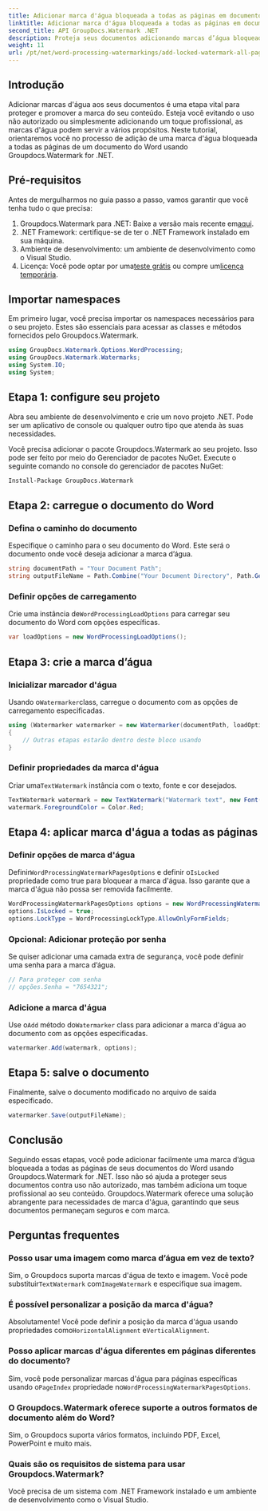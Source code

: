 ```yaml
---
title: Adicionar marca d'água bloqueada a todas as páginas em documentos do Word
linktitle: Adicionar marca d'água bloqueada a todas as páginas em documentos do Word
second_title: API GroupDocs.Watermark .NET
description: Proteja seus documentos adicionando marcas d’água bloqueadas usando Groupdocs.Watermark for .NET. Siga nosso guia passo a passo para fácil implementação.
weight: 11
url: /pt/net/word-processing-watermarkings/add-locked-watermark-all-pages-word-docs/
---
```

## Introdução
Adicionar marcas d'água aos seus documentos é uma etapa vital para proteger e promover a marca do seu conteúdo. Esteja você evitando o uso não autorizado ou simplesmente adicionando um toque profissional, as marcas d'água podem servir a vários propósitos. Neste tutorial, orientaremos você no processo de adição de uma marca d'água bloqueada a todas as páginas de um documento do Word usando Groupdocs.Watermark for .NET.
## Pré-requisitos
Antes de mergulharmos no guia passo a passo, vamos garantir que você tenha tudo o que precisa:
1. Groupdocs.Watermark para .NET: Baixe a versão mais recente em[aqui](https://releases.groupdocs.com/Watermark/net/).
2. .NET Framework: certifique-se de ter o .NET Framework instalado em sua máquina.
3. Ambiente de desenvolvimento: um ambiente de desenvolvimento como o Visual Studio.
4.  Licença: Você pode optar por uma[teste grátis](https://releases.groupdocs.com/) ou compre um[licença temporária](https://purchase.groupdocs.com/temporary-license/).
## Importar namespaces
Em primeiro lugar, você precisa importar os namespaces necessários para o seu projeto. Estes são essenciais para acessar as classes e métodos fornecidos pelo Groupdocs.Watermark.
```csharp
using GroupDocs.Watermark.Options.WordProcessing;
using GroupDocs.Watermark.Watermarks;
using System.IO;
using System;
```
## Etapa 1: configure seu projeto

Abra seu ambiente de desenvolvimento e crie um novo projeto .NET. Pode ser um aplicativo de console ou qualquer outro tipo que atenda às suas necessidades.

Você precisa adicionar o pacote Groupdocs.Watermark ao seu projeto. Isso pode ser feito por meio do Gerenciador de pacotes NuGet. Execute o seguinte comando no console do gerenciador de pacotes NuGet:
```sh
Install-Package GroupDocs.Watermark
```
## Etapa 2: carregue o documento do Word
### Defina o caminho do documento
Especifique o caminho para o seu documento do Word. Este será o documento onde você deseja adicionar a marca d’água.
```csharp
string documentPath = "Your Document Path";
string outputFileName = Path.Combine("Your Document Directory", Path.GetFileName(documentPath));
```
### Definir opções de carregamento
 Crie uma instância de`WordProcessingLoadOptions` para carregar seu documento do Word com opções específicas.
```csharp
var loadOptions = new WordProcessingLoadOptions();
```
## Etapa 3: crie a marca d’água
### Inicializar marcador d'água
 Usando o`Watermarker`class, carregue o documento com as opções de carregamento especificadas.
```csharp
using (Watermarker watermarker = new Watermarker(documentPath, loadOptions))
{
    // Outras etapas estarão dentro deste bloco usando
}
```
### Definir propriedades da marca d'água
 Criar uma`TextWatermark` instância com o texto, fonte e cor desejados.
```csharp
TextWatermark watermark = new TextWatermark("Watermark text", new Font("Arial", 19));
watermark.ForegroundColor = Color.Red;
```
## Etapa 4: aplicar marca d'água a todas as páginas
### Definir opções de marca d'água
 Definir`WordProcessingWatermarkPagesOptions` e definir o`IsLocked` propriedade como true para bloquear a marca d'água. Isso garante que a marca d'água não possa ser removida facilmente.
```csharp
WordProcessingWatermarkPagesOptions options = new WordProcessingWatermarkPagesOptions();
options.IsLocked = true;
options.LockType = WordProcessingLockType.AllowOnlyFormFields;
```
### Opcional: Adicionar proteção por senha
Se quiser adicionar uma camada extra de segurança, você pode definir uma senha para a marca d’água.
```csharp
// Para proteger com senha
// opções.Senha = "7654321";
```
### Adicione a marca d'água
 Use o`Add` método do`Watermarker` class para adicionar a marca d'água ao documento com as opções especificadas.
```csharp
watermarker.Add(watermark, options);
```
## Etapa 5: salve o documento
Finalmente, salve o documento modificado no arquivo de saída especificado.
```csharp
watermarker.Save(outputFileName);
```

## Conclusão
Seguindo essas etapas, você pode adicionar facilmente uma marca d’água bloqueada a todas as páginas de seus documentos do Word usando Groupdocs.Watermark for .NET. Isso não só ajuda a proteger seus documentos contra uso não autorizado, mas também adiciona um toque profissional ao seu conteúdo. Groupdocs.Watermark oferece uma solução abrangente para necessidades de marca d'água, garantindo que seus documentos permaneçam seguros e com marca.
## Perguntas frequentes
### Posso usar uma imagem como marca d’água em vez de texto?
 Sim, o Groupdocs suporta marcas d'água de texto e imagem. Você pode substituir`TextWatermark` com`ImageWatermark` e especifique sua imagem.
### É possível personalizar a posição da marca d'água?
 Absolutamente! Você pode definir a posição da marca d'água usando propriedades como`HorizontalAlignment` e`VerticalAlignment`.
### Posso aplicar marcas d'água diferentes em páginas diferentes do documento?
 Sim, você pode personalizar marcas d'água para páginas específicas usando o`PageIndex` propriedade no`WordProcessingWatermarkPagesOptions`.
### O Groupdocs.Watermark oferece suporte a outros formatos de documento além do Word?
Sim, o Groupdocs suporta vários formatos, incluindo PDF, Excel, PowerPoint e muito mais.
### Quais são os requisitos de sistema para usar Groupdocs.Watermark?
Você precisa de um sistema com .NET Framework instalado e um ambiente de desenvolvimento como o Visual Studio.